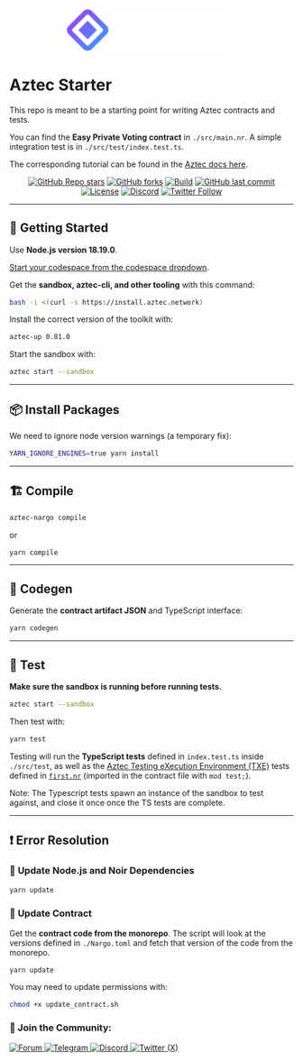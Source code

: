 <div align="center">
  <a href="https://aztec.network">
    <img src="https://github.com/AztecProtocol/aztec-packages/blob/master/docs/static/img/aztec-logo.9cde8ae1.svg" alt="Aztec Protocol Logo" width="300">
  </a>
</div>

# Aztec Starter

This repo is meant to be a starting point for writing Aztec contracts and tests.

You can find the **Easy Private Voting contract** in `./src/main.nr`. A simple integration test is in `./src/test/index.test.ts`.

The corresponding tutorial can be found in the [Aztec docs here](https://docs.aztec.network/developers/tutorials/codealong/contract_tutorials/private_voting_contract).

<div align="center">

[![GitHub Repo stars](https://img.shields.io/github/stars/AztecProtocol/aztec-starter?logo=github&color=yellow)](https://github.com/AztecProtocol/aztec-starter/stargazers)
[![GitHub forks](https://img.shields.io/github/forks/AztecProtocol/aztec-starter?logo=github&color=blue)](https://github.com/AztecProtocol/aztec-starter/network/members)
[![Build](https://github.com/AztecProtocol/aztec-starter/actions/workflows/update.yaml/badge.svg)](https://github.com/AztecProtocol/aztec-starter/actions)
[![GitHub last commit](https://img.shields.io/github/last-commit/AztecProtocol/aztec-starter?logo=git)](https://github.com/AztecProtocol/aztec-starter/commits/main)
[![License](https://img.shields.io/badge/License-MIT-green.svg)](https://opensource.org/license/mit)
[![Discord](https://img.shields.io/badge/discord-join%20chat-5B5EA6)](https://discord.gg/aztec)
[![Twitter Follow](https://img.shields.io/twitter/follow/aztecnetwork?style=flat&logo=twitter)](https://x.com/aztecnetwork)

</div>

---

## 🚀 **Getting Started**

Use **Node.js version 18.19.0**.

[Start your codespace from the codespace dropdown](https://docs.github.com/en/codespaces/getting-started/quickstart).

Get the **sandbox, aztec-cli, and other tooling** with this command:

```bash
bash -i <(curl -s https://install.aztec.network)
```

Install the correct version of the toolkit with:

```bash
aztec-up 0.81.0
```

Start the sandbox with:

```bash
aztec start --sandbox
```

---

## 📦 **Install Packages**

We need to ignore node version warnings (a temporary fix):

```bash
YARN_IGNORE_ENGINES=true yarn install
```

---

## 🏗 **Compile**

```bash
aztec-nargo compile
```

or

```bash
yarn compile
```

---

## 🔧 **Codegen**

Generate the **contract artifact JSON** and TypeScript interface:

```bash
yarn codegen
```

---

## 🧪 **Test**

**Make sure the sandbox is running before running tests.**

```bash
aztec start --sandbox
```

Then test with:

```bash
yarn test
```

Testing will run the **TypeScript tests** defined in `index.test.ts` inside `./src/test`, as well as the [Aztec Testing eXecution Environment (TXE)](https://docs.aztec.network/guides/developer_guides/smart_contracts/testing) tests defined in [`first.nr`](./src/test/first.nr) (imported in the contract file with `mod test;`).

Note: The Typescript tests spawn an instance of the sandbox to test against, and close it once once the TS tests are complete.

---

## ❗ **Error Resolution**

### 🔄 **Update Node.js and Noir Dependencies**

```bash
yarn update
```

### 🔄 **Update Contract**

Get the **contract code from the monorepo**. The script will look at the versions defined in `./Nargo.toml` and fetch that version of the code from the monorepo.

```bash
yarn update
```

You may need to update permissions with:

```bash
chmod +x update_contract.sh
```

### 💬 Join the Community:

<p align="left">
  <a href="https://forum.aztec.network">
    <img src="https://img.shields.io/badge/Aztec%20%20Forum-5C4C9F?style=for-the-badge&logo=startrek&logoColor=white" alt="Forum">
  </a>  
  <a href="https://t.me/AztecAnnouncements_Official">
    <img src="https://img.shields.io/badge/Telegram-26A5E4?logo=telegram&logoColor=white&style=for-the-badge" alt="Telegram">
  </a>
  <a href="https://discord.gg/aztec">
    <img src="https://img.shields.io/badge/Discord-5865F2?logo=discord&logoColor=white&style=for-the-badge" alt="Discord">
  </a>
  <a href="https://x.com/aztecnetwork">
    <img src="https://img.shields.io/badge/Twitter-000000?logo=x&logoColor=white&style=for-the-badge" alt="Twitter (X)">
  </a>
</p>

